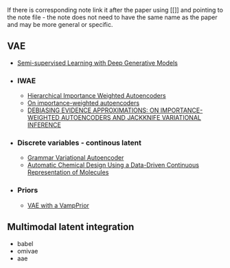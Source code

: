 If there is corresponding note link it after the paper using [[]] and pointing to the note file - the note does not need to have the same name as the paper and may be more general or specific.
## VAE
- [Semi-supervised Learning with Deep Generative Models](https://arxiv.org/pdf/1406.5298)
- ### IWAE
	- [Hierarchical Importance Weighted Autoencoders](http://proceedings.mlr.press/v97/huang19d/huang19d.pdf)
	- [On importance-weighted autoencoders](https://arxiv.org/abs/1907.10477)
	- [DEBIASING EVIDENCE APPROXIMATIONS: ON IMPORTANCE-WEIGHTED AUTOENCODERS AND JACKKNIFE VARIATIONAL INFERENCE](https://www.microsoft.com/en-us/research/uploads/prod/2018/04/On-Importance-weighted-Autoencoders-and-Jackknife-Variational-Inference.pdf)
- ### Discrete variables - continous latent
	- [Grammar Variational Autoencoder](https://arxiv.org/abs/1703.01925)
	- [Automatic Chemical Design Using a Data-Driven Continuous Representation of Molecules](https://arxiv.org/abs/1610.02415)
- ### Priors
	- [VAE with a VampPrior](https://proceedings.mlr.press/v84/tomczak18a/tomczak18a.pdf)
## Multimodal latent integration
- babel
- omivae
- aae